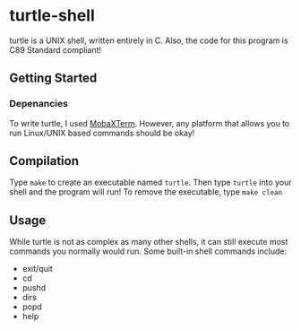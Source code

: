 # turtle-shell
turtle is a UNIX shell, written entirely in C. Also, the code for this program is C89 Standard compliant!

## Getting Started
### Depenancies
To write turtle, I used [MobaXTerm](https://mobaxterm.mobatek.net/). However, any platform that allows you to run Linux/UNIX based commands should be okay!

## Compilation
Type `make` to create an executable named `turtle`. Then type `turtle` into your shell and the program will run!
To remove the executable, type `make clean`

## Usage
While turtle is not as complex as many other shells, it can still execute most commands you normally would run. 
Some built-in shell commands include:
* exit/quit
* cd
* pushd
* dirs
* popd
* help


